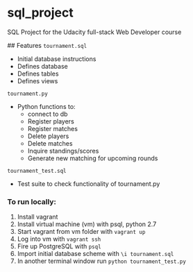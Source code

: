 # sql_project
SQL Project for the Udacity full-stack Web Developer course

## Features
`tournament.sql`
* Initial database instructions
* Defines database
* Defines tables
* Defines views


`tournament.py`
* Python functions to:
  * connect to db
  * Register players
  * Register matches
  * Delete players
  * Delete matches
  * Inquire standings/scores
  * Generate new matching for upcoming rounds
 
 
 `tournament_test.sql`
 * Test suite to check functionality of tournament.py 


### To run locally:
1. Install vagrant
2. Install virtual machine (vm) with psql, python 2.7
3. Start vagrant from vm folder with `vagrant up`
4. Log into vm with `vagrant ssh`
5. Fire up PostgreSQL with `psql`
6. Import initial database scheme with `\i tournament.sql`
7. In another terminal window run `python tournament_test.py`
